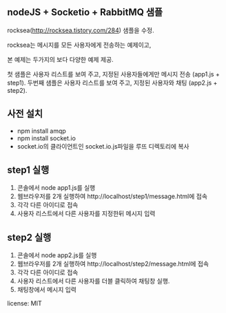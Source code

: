## nodeJS + Socketio + RabbitMQ 샘플 ##

rocksea(http://rocksea.tistory.com/284) 샘플을 수정.

rocksea는 메시지를 모든 사용자에게 전송하는 예제이고,

본 예제는 두가지의 보다 다양한 예제 제공.

첫 샘플은  사용자 리스트를 보여 주고, 지정된 사용자들에게만 메시지 전송 (app1.js + step1).
두번째 샘플은  사용자 리스트를 보여 주고, 지정된 사용자와 채팅  (app2.js + step2).

## 사전 설치 ##
- npm install amqp
- npm install socket.io
- socket.io의 클라이언트인 socket.io.js파일을 루뜨 디렉토리에 복사

## step1 실행 ##
1. 콘솔에서 node app1.js를 실행
2. 웹브라우저를 2개 실행하여 http://localhost/step1/message.html에 접속
3. 각각 다른 아이디로 접속
4. 사용자 리스트에서 다른 사용자를 지정한뒤 메시지 입력
  
## step2 실행 ##
1. 콘솔에서 node app2.js를 실행
2. 웹브라우저를 2개 실행하여 http://localhost/step2/message.html에 접속
3. 각각 다른 아이디로 접속
4. 사용자 리스트에서 다른 사용자를 더블 클릭하여 채팅창 실행. 
5. 채팅창에서 메시지 입력

license: MIT
